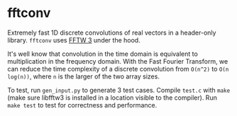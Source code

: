 # fftconv

Extremely fast 1D discrete convolutions of real vectors in a header-only library. `fftconv` uses [FFTW 3](http://www.fftw.org/) under the hood.

It's well know that convolution in the time domain is equivalent to multiplication in the frequency domain. With the Fast Fourier Transform, we can reduce the time complexity of a discrete convolution from `O(n^2)` to `O(n log(n))`, where `n` is the larger of the two array sizes.

To test, run `gen_input.py` to generate 3 test cases. Compile `test.c` with `make` (make sure libfftw3 is installed in a location visible to the compiler). Run `make test` to test for correctness and performance.
